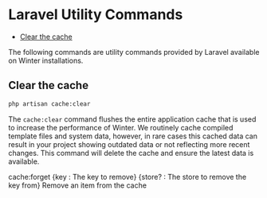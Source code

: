 # Laravel Utility Commands

- [Clear the cache](#clear-cache)


The following commands are utility commands provided by Laravel available on Winter installations.

<a name="clear-cache"></a>
## Clear the cache

```bash
php artisan cache:clear
```

The `cache:clear` command flushes the entire application cache that is used to increase the performance of Winter. We routinely cache compiled template files and system data, however, in rare cases this cached data can result in your project showing outdated data or not reflecting more recent changes. This command will delete the cache and ensure the latest data is available.


cache:forget {key : The key to remove} {store? : The store to remove the key from}
Remove an item from the cache